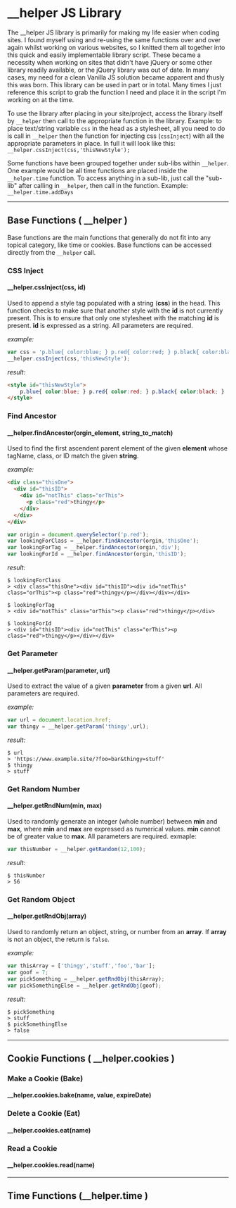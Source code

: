 # __helper JS Library

The __helper JS library is primarily for making my life easier when coding sites. I found myself using and re-using the same functions over and over again whilst working on various websites, so I knitted them all together into this quick and easily implementable library script. These became a necessity when working on sites that didn't have jQuery or some other library readily available, or the jQuery library was out of date. In many cases, my need for a clean Vanilla JS solution became apparent and thusly this was born. This library can be used in part or in total. Many times I just reference this script to grab the function I need and place it in the script I'm working on at the time.

To use the library after placing in your site/project, access the library itself by `__helper` then call to the appropriate function in the library. 
Example: to place text/string variable `css` in the head as a stylesheet, all you need to do is call in `__helper` then the function for injecting css (`cssInject`) with all the appropriate parameters in place. In full it will look like this:
`__helper.cssInject(css,'thisNewStyle');`

Some functions have been grouped together under sub-libs within `__helper`. One example would be all time functions are placed inside the `__helper.time` function. To access anything in a sub-lib, just call the "sub-lib" after calling in `__helper`, then call in the function. Example: `__helper.time.addDays`

---

## Base Functions ( __helper )

Base functions are the main functions that generally do not fit into any topical category, like time or cookies. Base functions can be accessed directly from the `__helper` call.

### CSS Inject

#### __helper.cssInject(css, id)

Used to append a style tag populated with a string (__css__) in the head. This function checks to make sure that another style with the __id__ is not currently present. This is to ensure that only one stylesheet with the matching __id__ is present. __id__ is expressed as a string. All parameters are required.

_example:_

```javascript
var css = 'p.blue{ color:blue; } p.red{ color:red; } p.black{ color:black; }';
__helper.cssInject(css,'thisNewStyle');
```

_result:_

```html
<style id="thisNewStyle">
    p.blue{ color:blue; } p.red{ color:red; } p.black{ color:black; }
</style>
```

### Find Ancestor

#### __helper.findAncestor(orgin_element, string_to_match)

Used to find the first ascendent parent  element of the given **element** whose tagName, class, or ID match the given **string**.

_example:_

~~~html
<div class="thisOne">
  <div id="thisID">
    <div id="notThis" class="orThis">
      <p class="red">thingy</p>
    </div>
  </div>
</div>
~~~



```javascript
var origin = document.querySelector('p.red');
var lookingForClass = __helper.findAncestor(orgin,'thisOne');
var lookingForTag = __helper.findAncestor(orgin,'div');
var lookingForId = __helper.findAncestor(orgin,'thisID');
```

_result:_

```
$ lookingForClass
> <div class="thisOne"><div id="thisID"><div id="notThis" class="orThis"><p class="red">thingy</p></div></div></div>

$ lookingForTag
> <div id="notThis" class="orThis"><p class="red">thingy</p></div>

$ lookingForId
> <div id="thisID"><div id="notThis" class="orThis"><p class="red">thingy</p></div></div>
```

### Get Parameter

#### __helper.getParam(parameter, url)

Used to extract the value of a given __parameter__ from a given __url__. All parameters are required.

_example:_

```javascript
var url = document.location.href;
var thingy = __helper.getParam('thingy',url);
```

_result:_

```
$ url
> 'https://www.example.site/?foo=bar&thingy=stuff'
$ thingy
> stuff
```

### Get Random Number

#### __helper.getRndNum(min, max)

Used to randomly generate an integer (whole number) between __min__ and __max__, where __min__ and __max__ are expressed as numerical values. __min__ cannot be of greater value to __max__. All parameters are required.
exmaple:

```javascript
var thisNumber = __helper.getRandom(12,100);
```

_result:_

```
$ thisNumber
> 56
```

### Get Random Object

#### __helper.getRndObj(array)

Used to randomly return an object, string, or number from an __array__. If __array__ is not an object, the return is `false`.

_example:_

```javascript
var thisArray = ['thingy','stuff','foo','bar'];
var goof = 7;
var pickSomething = __helper.getRndObj(thisArray);
var pickSomethingElse = __helper.getRndObj(goof);
```

_result:_

```
$ pickSomething
> stuff
$ pickSomethingElse
> false
```

---

## Cookie Functions ( __helper.cookies )

### Make a Cookie (Bake)

#### __helper.cookies.bake(name, value, expireDate)



### Delete a Cookie (Eat)

#### __helper.cookies.eat(name)



### Read a Cookie

#### __helper.cookies.read(name)



---

## Time Functions (__helper.time )



